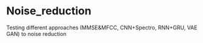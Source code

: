 # Noise_reduction
Testing different approaches (MMSE&amp;MFCC, CNN+Spectro, RNN+GRU, VAE GAN) to noise reduction
